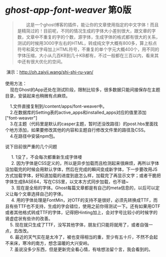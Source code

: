 # *ghost-app-font-weaver* 第0版

> &#8195;&#8195;这是一个ghost博客的插件，能让你的文章使用指定的中文字体！而且是精简过的！目前呢，不同的情况生成的字体大小差别很大，跟文章的字数，文章中不重复的字的个数，源字体，生成字体的格式都有很大的关系，测试的时候用3000字左右的HTML，转成纯文字大概有800多，算上标点符号和英文字母加上HTML符号，不重复的单个字元大概400个，用不同的字体压缩，大小从几百KB到几十KB都有，不过一般都在三百以内，看来其中还有很大优化的空间。    
        
  演示：http://oh.zaiyii.wang/shi-shi-ru-yan/          
       
使用方法：     
     现在Ghost的App还处在测试阶段，限制比较多，很多数据只能间接保存在主题目录，安装起来也稍微有点麻烦。    
     
     1.文件直接复制到/content/apps/font-weaver中。        
     2.在数据库的Setting表的active_apps和installed_apps对应的值里添加 ["font-weaver"]            
     3.在主题（代码里是默认的casper主题，暂时还没改路径）的post.hbs里面找个地方添加<style>{{fontweaver}}</style>，如果要修改其他的内容和主题自行修改文件里的路径及CSS。              
     4.在路径中安装npm包。               

说下目前很严重的几个问题  

      1. 1没了，不会每次都重新生成字体喽    
      2. 因为字体是CSS定义的，所以是异步加载而且检测起来很麻烦，再所以字体没加载完的时候会用默认字体，然后在完成的瞬间变成新字体，下一步要改用JS方式加载字体，好知道加载的进度到底怎么样，加载完了再显示文字；或者干脆把字体生成BASE64，写在CSS里，以文本方式同步加载，也不错~    
      3. 现在是全局的字体。Ghost每篇文章都是有自己的meta信息的，以后可以定义让每个文章选择自己的字体。     
      4. 用的字体处理是FontMin，对OTF的支持不是很好，必须先转换成TTF，而且有些TTF也不支持，生成的字会错位，使用之前你得测试一下。还有如果用OTF或者其他格式转成TTF的字体，记得把Hinting加上，会对字号比较小的时候字的肾虚症状有些许的改善。    
      5. 现在就只生成了TTF，没写其他字体，朋友们只能将就用了，或者自强一点，去改改。       
      6. 最近的天气实在是太冷了，被也变得相当的重，至少有五十斤，不然不会起不来床，寒冷的南方，想念温暖的大兴安岭。    
      7. 虽说没多少东西，但是更新完全看心情，有啥想法留个言，我会看到的。
